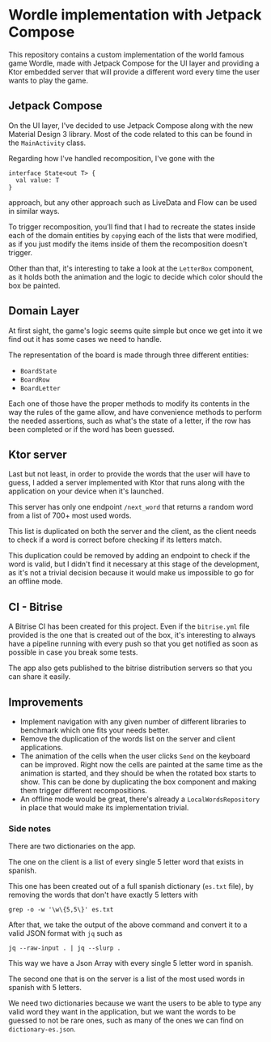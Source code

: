 # Wordle implementation with Jetpack Compose

This repository contains a custom implementation of the world famous game Wordle, made with Jetpack
Compose for the UI layer and providing a Ktor embedded server that will provide a different word
every time the user wants to play the game.

## Jetpack Compose

On the UI layer, I've decided to use Jetpack Compose along with the new Material Design 3 library.
Most of the code related to this can be found in the `MainActivity` class.

Regarding how I've handled recomposition, I've gone with the

```  
interface State<out T> {
  val value: T
}  
```  

approach, but any other approach such as LiveData and Flow can be used in similar ways.

To trigger recomposition, you'll find that I had to recreate the states inside each of the domain
entities by `copy`ing each of the lists that were modified, as if you just modify the items inside
of them the recomposition doesn't trigger.

Other than that, it's interesting to take a look at the `LetterBox` component, as it holds both the
animation and the logic to decide which color should the box be painted.

## Domain Layer

At first sight, the game's logic seems quite simple but once we get into it we find out it has some
cases we need to handle.

The representation of the board is made through three different entities:

- `BoardState`
- `BoardRow`
- `BoardLetter`

Each one of those have the proper methods to modify its contents in the way the rules of the game
allow, and have convenience methods to perform the needed assertions, such as what's the state of a
letter, if the row has been completed or if the word has been guessed.

## Ktor server

Last but not least, in order to provide the words that the user will have to guess, I added a server
implemented with Ktor that runs along with the application on your device when it's launched.

This server has only one endpoint `/next_word` that returns a random word from a list of 700+ most
used words.

This list is duplicated on both the server and the client, as the client needs to check if a word is
correct before checking if its letters match.

This duplication could be removed by adding an endpoint to check if the word is valid, but I didn't
find it necessary at this stage of the development, as it's not a trivial decision because it would
make us impossible to go for an offline mode.

## CI - Bitrise

A Bitrise CI has been created for this project. Even if the `bitrise.yml` file provided is the one
that is created out of the box, it's interesting to always have a pipeline running with every push
so that you get notified as soon as possible in case you break some tests.

The app also gets published to the bitrise distribution servers so that you can share it easily.

## Improvements

- Implement navigation with any given number of different libraries to benchmark which one fits your
  needs better.
- Remove the duplication of the words list on the server and client applications.
- The animation of the cells when the user clicks `Send` on the keyboard can be improved. Right now
  the cells are painted at the same time as the animation is started, and they should be when the
  rotated box starts to show. This can be done by duplicating the box component and making them
  trigger different recompositions.
- An offline mode would be great, there's already a `LocalWordsRepository` in place that would make
  its implementation trivial.

### Side notes

There are two dictionaries on the app.

The one on the client is a list of every single 5 letter word that exists in spanish.

This one has been created out of a full spanish dictionary (`es.txt` file), by removing the words
that don't have exactly 5 letters with

```grep -o -w '\w\{5,5\}' es.txt```

After that, we take the output of the above command and convert it to a valid JSON format with `jq`
such as

```jq --raw-input . | jq --slurp . ```

This way we have a Json Array with every single 5 letter word in spanish.

The second one that is on the server is a list of the most used words in spanish with 5 letters.

We need two dictionaries because we want the users to be able to type any valid word they want in
the application, but we want the words to be guessed to not be rare ones, such as many of the ones
we can find on `dictionary-es.json`.